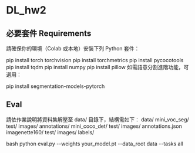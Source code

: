 # DL_hw2
## 必要套件 Requirements
請確保你的環境（Colab 或本地）安裝下列 Python 套件：

pip install torch torchvision
pip install torchmetrics
pip install pycocotools
pip install tqdm
pip install numpy
pip install pillow
如需語意分割進階功能，可選用：

pip install segmentation-models-pytorch

## Eval
請依作業說明將資料集解壓至 data/ 目錄下，結構需如下：
data/
  mini_voc_seg/
    test/
      images/
      annotations/
  mini_coco_det/
    test/
      images/
      annotations.json
  imagenette160/
    test/
      images/
      labels/

bash
python eval.py --weights your_model.pt --data_root data --tasks all


